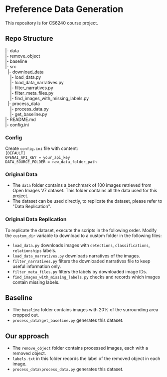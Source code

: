 # Preference Data Generation

This repository is for CS6240 course project.

## Repo Structure
|- data\
|- remove_object\
|- baseline\
|- src\
&nbsp;&nbsp;|- download_data\
&nbsp;&nbsp;&nbsp;&nbsp;|- load_data.py\
&nbsp;&nbsp;&nbsp;&nbsp;|- load_data_narratives.py\
&nbsp;&nbsp;&nbsp;&nbsp;|- filter_narratives.py\
&nbsp;&nbsp;&nbsp;&nbsp;|- filter_meta_files.py\
&nbsp;&nbsp;&nbsp;&nbsp;|- find_images_with_missing_labels.py\
&nbsp;&nbsp;|- process_data\
&nbsp;&nbsp;&nbsp;&nbsp;|- process_data.py\
&nbsp;&nbsp;&nbsp;&nbsp;|- get_baseline.py\
|- README.md\
|- config.ini

### Config
Create `config.ini` file with content:\
`[DEFAULT]`\
`OPENAI_API_KEY = your_api_key`\
`DATA_SOURCE_FOLDER = raw_data_folder_path`

### Original Data
- The `data` folder contains a benchmark of 100 images retrieved from Open Images V7 dataset. This folder contains all the data used for this project.
- The dataset can be used directly, to replicate the dataset, please refer to "Data Replication".

### Original Data Replication
To replicate the dataset, execute the scripts in the following order.
Modify the `custom_dir` variable to download to a custom folder in the following files:

- `load_data.py` downloads images with `detections`, `classifications`, `relationships` labels. 
- `load_data_narratives.py` downloads narratives of the images.
- `filter_narratives.py` filters the downloaded narratives file to keep useful information only.
- `filter_meta_files.py` filters the labels by downloaded image IDs.
- `find_images_with_missing_labels.py` checks and records which images contain missing labels.

## Baseline
- The `baseline` folder contains images with 20% of the surrounding area cropped out.
- `process_data\get_baseline.py` generates this dataset.

## Our approach
- The `remove_object` folder contains processed images, each with a removed object.
- `labels.txt` in this folder records the label of the removed object in each image.
- `process_data\process_data.py` generates this dataset.
